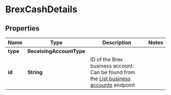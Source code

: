 

# BrexCashDetails


## Properties

| Name | Type | Description | Notes |
|------------ | ------------- | ------------- | -------------|
|**type** | **ReceivingAccountType** |  |  |
|**id** | **String** |  ID of the Brex business account: Can be found from the [List business accounts](https://developer.brex.com/openapi/payments_api/) endpoint  |  |



